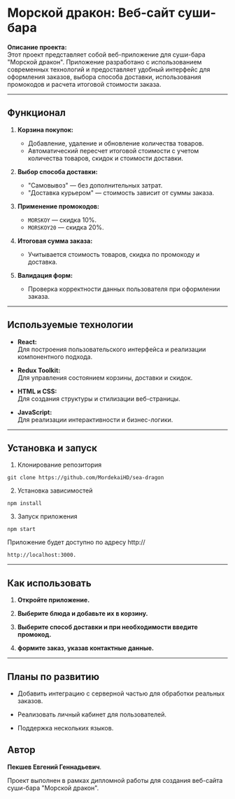 # Морской дракон: Веб-сайт суши-бара

**Описание проекта:**  
Этот проект представляет собой веб-приложение для суши-бара "Морской дракон". Приложение разработано с использованием современных технологий и предоставляет удобный интерфейс для оформления заказов, выбора способа доставки, использования промокодов и расчета итоговой стоимости заказа.

---

## Функционал

1. **Корзина покупок:**
   - Добавление, удаление и обновление количества товаров.
   - Автоматический пересчет итоговой стоимости с учетом количества товаров, скидок и стоимости доставки.

2. **Выбор способа доставки:**
   - "Самовывоз" — без дополнительных затрат.
   - "Доставка курьером" — стоимость зависит от суммы заказа.

3. **Применение промокодов:**
   - `MORSKOY` — скидка 10%.
   - `MORSKOY20` — скидка 20%.

4. **Итоговая сумма заказа:**
   - Учитывается стоимость товаров, скидка по промокоду и доставка.

5. **Валидация форм:**
   - Проверка корректности данных пользователя при оформлении заказа.

---

## Используемые технологии

- **React:**  
  Для построения пользовательского интерфейса и реализации компонентного подхода.

- **Redux Toolkit:**  
  Для управления состоянием корзины, доставки и скидок.

- **HTML и CSS:**  
  Для создания структуры и стилизации веб-страницы.

- **JavaScript:**  
  Для реализации интерактивности и бизнес-логики.

---

## Установка и запуск
1. Клонирование репозитория
```
git clone https://github.com/MordekaiHD/sea-dragon
```
2. Установка зависимостей
```
npm install
```
3. Запуск приложения
```
npm start
```

Приложение будет доступно по адресу http://
```
http://localhost:3000.
```
---

## Как использовать
1. **Откройте приложение.**

2. **Выберите блюда и добавьте их в корзину.**

3. **Выберите способ доставки и при необходимости введите промокод.**

4. **формите заказ, указав контактные данные.**

---
## Планы по развитию
- Добавить интеграцию с серверной частью для обработки реальных заказов.

- Реализовать личный кабинет для пользователей.

- Поддержка нескольких языков.

## Автор
**Пекшев Евгений Геннадьевич**.

Проект выполнен в рамках дипломной работы для создания веб-сайта суши-бара "Морской дракон".
